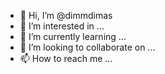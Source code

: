 - 👋 Hi, I’m @dimmdimas
- 👀 I’m interested in ...
- 🌱 I’m currently learning ...
- 💞️ I’m looking to collaborate on ...
- 📫 How to reach me ...

<!---
dimmdimas/dimmdimas is a ✨ special ✨ repository because its `README.md` (this file) appears on your GitHub profile.
You can click the Preview link to take a look at your changes.
--->
